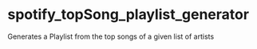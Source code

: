 # spotify_topSong_playlist_generator
Generates a Playlist from the top songs of a given list of artists
